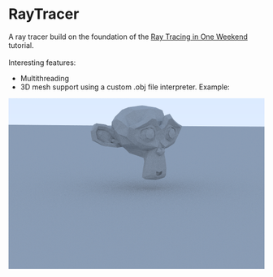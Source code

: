 # RayTracer
A ray tracer build on the foundation of the [Ray Tracing in One Weekend](https://raytracing.github.io/) tutorial.<br/><br/>
Interesting features:
- Multithreading
- 3D mesh support using a custom .obj file interpreter. Example:

![A simple render](/monkey.png?raw=true "A demo of a 3D mesh in the ray tracer")






